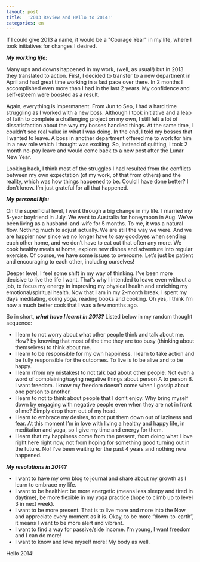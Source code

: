 ```yaml
---
layout: post
title:  '2013 Review and Hello to 2014!'
categories: en
---
```


If I could give 2013 a name, it would be a "Courage Year" in my life, where I took initiatives for changes I desired.

***My working life:***

Many ups and downs happened in my work, (well, as usual!) but in 2013 they translated to action. First, I decided to transfer to a new department in April and had great time working in a fast pace over there. In 2 months I accomplished  even more than I had in the last 2 years. My confidence and self-esteem were boosted as a result.

<!--More-->

Again, everything is impermanent. From Jun to Sep, I had a hard time struggling as I worked with a new boss. Although I took initiative and a leap of faith to complete a challenging project on my own, I still felt a lot of dissatisfaction about the way my bosses handled things. At the same time, I couldn’t see real value in what I was doing. In the end, I told my bosses that I wanted to leave. A boss in another department offered me to work for him in a new role which I thought was exciting. So, instead of quitting, I took 2 month no-pay leave and would come back to a new post after the Lunar New Year.

<!--More-->

Looking back, I think most of the struggles I had resulted from the conflicts between my own expectation (of my work, of that from others) and the reality, which was how things happened to be. Could I have done better? I don’t know. I’m just grateful for all that happened. 


***My personal life:***

On the superficial level, I went through a big change in my life. I married my 5-year boyfriend in July. We went to Australia for honeymoon in Aug. We’ve been living as a husband-and-wife for 5 months. To me, it was a natural flow. Nothing much to adjust actually. We are still the way we were. And we are happier now since we no longer have to say goodbyes when sending each other home, and we don’t have to eat out that often any more. We cook healthy meals at home, explore new dishes and adventure into regular exercise. Of course, we have some issues to overcome. Let’s just be patient and encouraging to each other, including ourselves!

Deeper level, I feel some shift in my way of thinking. I’ve been more decisive to live the life I want. That’s why I intended to leave even without a job, to focus my energy in improving my physical health and enriching my emotional/spiritual health. Now that I am in my 2-month break, I spent my days meditating, doing yoga, reading books and cooking. Oh yes, I think I’m now a much better cook that I was a few months ago.


So in short, ***what have I learnt in 2013?*** Listed below in my random thought sequence:

   * I learn to not worry about what other people think and talk about me. How? by knowing that most of the time they are too busy (thinking about themselves) to think about me.
   * I learn to be responsible for my own happiness. I learn to take action and be fully responsible for the outcomes. To live is to be alive and to be happy.
   * I learn (from my mistakes) to not talk bad about other people. Not even a word of complaining/saying negative things about person A to person B. I want freedom. I know my freedom doesn’t come when I gossip about one person to another. 
   * I learn to not to think about people that I don’t enjoy. Why bring myself down by engaging with negative people even when they are not in front of me? Simply drop them out of my head.
   * I learn to embrace my desires, to not put them down out of laziness and fear. At this moment I’m in love with living a healthy and happy life, in meditation and yoga, so I give my time and energy for them. 
   * I learn that my happiness come from the present, from doing what I love right here right now, not from hoping for something good turning out in the future. No! I’ve been waiting for the past 4 years and nothing new happened. 


***My resolutions in 2014?***

   * I want to have my own blog to journal and share about my growth as I learn to embrace my life. 
   * I want to be healthier: be more energetic (means less sleepy and tired in daytime), be more flexible in my yoga practice (hope to climb up to level 3 in next week). 
   * I want to be more present. That is to live more and more into the Now and appreciate every moment as it is. Okay, to be more “down-to-earth”, it means I want to be more alert and vibrant. 
   * I want to find a way for passive/side income. I’m young, I want freedom and I can do more!
   * I want to know and love myself more! My body as well.

Hello 2014!